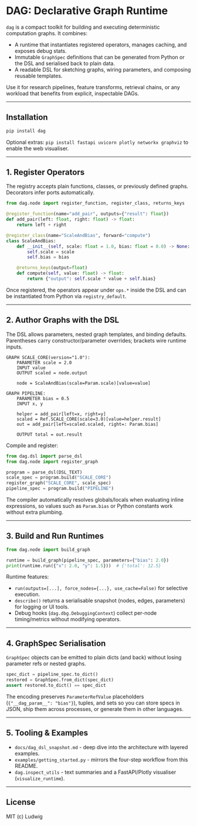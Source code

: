 # DAG: Declarative Graph Runtime

`dag` is a compact toolkit for building and executing deterministic computation graphs. It combines:

- A runtime that instantiates registered operators, manages caching, and exposes debug stats.
- Immutable `GraphSpec` definitions that can be generated from Python or the DSL and serialised back to plain data.
- A readable DSL for sketching graphs, wiring parameters, and composing reusable templates.

Use it for research pipelines, feature transforms, retrieval chains, or any workload that benefits from explicit, inspectable DAGs.

---

## Installation

```bash
pip install dag
```

Optional extras: `pip install fastapi uvicorn plotly networkx graphviz` to enable the web visualiser.

---

## 1. Register Operators

The registry accepts plain functions, classes, or previously defined graphs. Decorators infer ports automatically.

```python
from dag.node import register_function, register_class, returns_keys

@register_function(name="add_pair", outputs={"result": float})
def add_pair(left: float, right: float) -> float:
    return left + right

@register_class(name="ScaleAndBias", forward="compute")
class ScaleAndBias:
    def __init__(self, scale: float = 1.0, bias: float = 0.0) -> None:
        self.scale = scale
        self.bias = bias

    @returns_keys(output=float)
    def compute(self, value: float) -> float:
        return {"output": self.scale * value + self.bias}
```

Once registered, the operators appear under `ops.*` inside the DSL and can be instantiated from Python via `registry_default`.

---

## 2. Author Graphs with the DSL

The DSL allows parameters, nested graph templates, and binding defaults. Parentheses carry constructor/parameter overrides; brackets wire runtime inputs.

```text
GRAPH SCALE_CORE(version="1.0"):
    PARAMETER scale = 2.0
    INPUT value
    OUTPUT scaled = node.output

    node = ScaleAndBias(scale=Param.scale)[value=value]

GRAPH PIPELINE:
    PARAMETER bias = 0.5
    INPUT x, y

    helper = add_pair[left=x, right=y]
    scaled = Ref.SCALE_CORE(scale=3.0)[value=helper.result]
    out = add_pair[left=scaled.scaled, right=: Param.bias]

    OUTPUT total = out.result
```

Compile and register:

```python
from dag.dsl import parse_dsl
from dag.node import register_graph

program = parse_dsl(DSL_TEXT)
scale_spec = program.build("SCALE_CORE")
register_graph("SCALE_CORE", scale_spec)
pipeline_spec = program.build("PIPELINE")
```

The compiler automatically resolves globals/locals when evaluating inline expressions, so values such as `Param.bias` or Python constants work without extra plumbing.

---

## 3. Build and Run Runtimes

```python
from dag.node import build_graph

runtime = build_graph(pipeline_spec, parameters={"bias": 2.0})
print(runtime.run({"x": 2.0, "y": 1.5}))  # {'total': 12.5}
```

Runtime features:

- `run(outputs=[...], force_nodes={...}, use_cache=False)` for selective execution.
- `describe()` returns a serialisable snapshot (nodes, edges, parameters) for logging or UI tools.
- Debug hooks (`dag.dbg.DebuggingContext`) collect per-node timing/metrics without modifying operators.

---

## 4. GraphSpec Serialisation

`GraphSpec` objects can be emitted to plain dicts (and back) without losing parameter refs or nested graphs.

```python
spec_dict = pipeline_spec.to_dict()
restored = GraphSpec.from_dict(spec_dict)
assert restored.to_dict() == spec_dict
```

The encoding preserves `ParameterRefValue` placeholders (`{"__dag_param__": "bias"}`), tuples, and sets so you can store specs in JSON, ship them across processes, or generate them in other languages.

---

## 5. Tooling & Examples

- `docs/dag_dsl_snapshot.md` - deep dive into the architecture with layered examples.
- `examples/getting_started.py` - mirrors the four-step workflow from this README.
- `dag.inspect_utils` - text summaries and a FastAPI/Plotly visualiser (`visualize_runtime`).

---

## License

MIT (c) Ludwig
